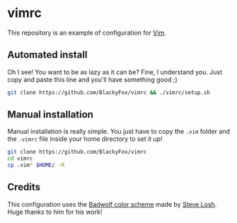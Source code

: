 # vimrc

This repository is an example of configuration for [Vim](http://www.vim.org/ "Vim, the editor").

## Automated install
Oh I see! You want to be as lazy as it can be? Fine, I understand you.
Just copy and paste this line and you'll have something good ;)
```bash
git clone https://github.com/BlackyFox/vimrc && ./vimrc/setup.sh
```

## Manual installation
Manual installation is really simple. You just have to copy the ```.vim``` folder and the ```.vimrc``` file inside your home directory to set it up!
```bash
git clone https://github.com/BlackyFox/vimrc
cd vimrc
cp .vim* $HOME/ -R
```

## Credits
This configuration uses the [Badwolf color scheme](https://github.com/sjl/badwolf) made by [Steve Losh](https://github.com/sjl "Steve Losh's GitHub").
Huge thanks to him for his work!
